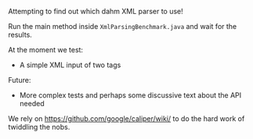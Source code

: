 Attempting to find out which dahm XML parser to use!

Run the main method inside `XmlParsingBenchmark.java` and wait for the results.

At the moment we test:

- A simple XML input of two tags

Future:

- More complex tests and perhaps some discussive text about the API needed



We rely on https://github.com/google/caliper/wiki/ to do the hard work of twiddling the nobs.
